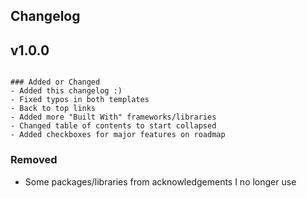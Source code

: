 ## Changelog

## v1.0.0

<code>
### Added or Changed
- Added this changelog :)
- Fixed typos in both templates
- Back to top links
- Added more "Built With" frameworks/libraries
- Changed table of contents to start collapsed
- Added checkboxes for major features on roadmap
</code>

### Removed

- Some packages/libraries from acknowledgements I no longer use
